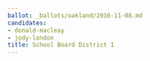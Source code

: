 ```yaml
---
ballot: _ballots/oakland/2016-11-08.md
candidates:
- donald-macleay
- jody-london
title: School Board District 1
---
```

